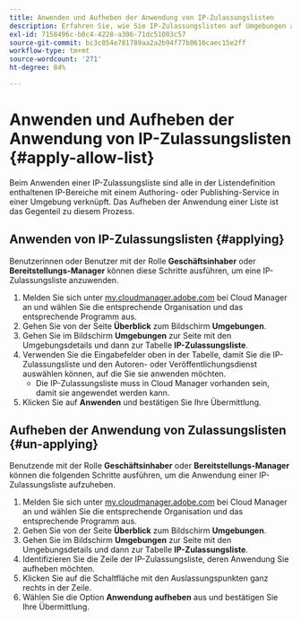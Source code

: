 ```yaml
---
title: Anwenden und Aufheben der Anwendung von IP-Zulassungslisten
description: Erfahren Sie, wie Sie IP-Zulassungslisten auf Umgebungen anwenden und wie Sie deren Anwendung wieder aufheben.
exl-id: 7158496c-b0c4-4228-a306-71dc51003c57
source-git-commit: bc3c054e781789aa2a2b94f77b0616caec15e2ff
workflow-type: tm+mt
source-wordcount: '271'
ht-degree: 84%

---
```



# Anwenden und Aufheben der Anwendung von IP-Zulassungslisten {#apply-allow-list}

Beim Anwenden einer IP-Zulassungsliste sind alle in der Listendefinition enthaltenen IP-Bereiche mit einem Authoring- oder Publishing-Service in einer Umgebung verknüpft. Das Aufheben der Anwendung einer Liste ist das Gegenteil zu diesem Prozess.

## Anwenden von IP-Zulassungslisten {#applying}

Benutzerinnen oder Benutzer mit der Rolle **Geschäftsinhaber** oder **Bereitstellungs-Manager** können diese Schritte ausführen, um eine IP-Zulassungsliste anzuwenden.

1. Melden Sie sich unter [my.cloudmanager.adobe.com](https://my.cloudmanager.adobe.com/) bei Cloud Manager an und wählen Sie die entsprechende Organisation und das entsprechende Programm aus.
1. Gehen Sie von der Seite **Überblick** zum Bildschirm **Umgebungen**.
1. Gehen Sie im Bildschirm **Umgebungen** zur Seite mit den Umgebungsdetails und dann zur Tabelle **IP-Zulassungsliste**.
1. Verwenden Sie die Eingabefelder oben in der Tabelle, damit Sie die IP-Zulassungsliste und den Autoren- oder Veröffentlichungsdienst auswählen können, auf die Sie sie anwenden möchten.
   * Die IP-Zulassungsliste muss in Cloud Manager vorhanden sein, damit sie angewendet werden kann.
1. Klicken Sie auf **Anwenden** und bestätigen Sie Ihre Übermittlung.

## Aufheben der Anwendung von Zulassungslisten {#un-applying}

Benutzende mit der Rolle **Geschäftsinhaber** oder **Bereitstellungs-Manager** können die folgenden Schritte ausführen, um die Anwendung einer IP-Zulassungsliste aufzuheben.

1. Melden Sie sich unter [my.cloudmanager.adobe.com](https://my.cloudmanager.adobe.com/) bei Cloud Manager an und wählen Sie die entsprechende Organisation und das entsprechende Programm aus.
1. Gehen Sie von der Seite **Überblick** zum Bildschirm **Umgebungen**.
1. Gehen Sie im Bildschirm **Umgebungen** zur Seite mit den Umgebungsdetails und dann zur Tabelle **IP-Zulassungsliste**.
1. Identifizieren Sie die Zeile der IP-Zulassungsliste, deren Anwendung Sie aufheben möchten.
1. Klicken Sie auf die Schaltfläche mit den Auslassungspunkten ganz rechts in der Zeile.
1. Wählen Sie die Option **Anwendung aufheben** aus und bestätigen Sie Ihre Übermittlung.
